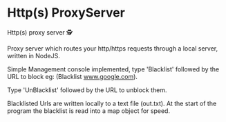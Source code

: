 # Http(s) ProxyServer
Http(s) proxy server 🕵

Proxy server which routes your http/https requests through a local server, written in NodeJS.

Simple Management console implemented, type 'Blacklist' followed by the URL to block eg: (Blacklist www.google.com).

Type 'UnBlacklist' followed by the URL to unblock them.

Blacklisted Urls are written locally to a text file (out.txt). At the start of the program the blacklist is
read into a map object for speed.

